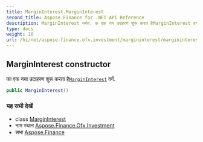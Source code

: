 ```yaml
---
title: MarginInterest.MarginInterest
second_title: Aspose.Finance for .NET API Reference
description: MarginInterest नर्मत. क एक नय उदहरण शुरू करत हैMarginInterest वर्ग.
type: docs
weight: 10
url: /hi/net/aspose.finance.ofx.investment/margininterest/margininterest/
---
```

## MarginInterest constructor

का एक नया उदाहरण शुरू करता है[`MarginInterest`](../) वर्ग.

```csharp
public MarginInterest()
```

### यह सभी देखें

* class [MarginInterest](../)
* नाम स्थान [Aspose.Finance.Ofx.Investment](../../margininterest/)
* सभा [Aspose.Finance](../../../)


